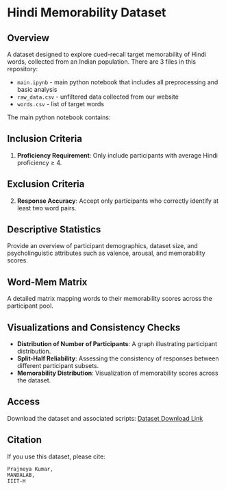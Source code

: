 # Hindi Memorability Dataset

## Overview
A dataset designed to explore cued-recall target memorability of Hindi words, collected from an Indian population. There are 3 files in this repository:

* ```main.ipynb``` - main python notebook that includes all preprocessing and basic analysis
* ```raw_data.csv``` - unfiltered data collected from our website
* ```words.csv``` - list of target words

The main python notebook contains:

## Inclusion Criteria
1. **Proficiency Requirement**: Only include participants with average Hindi proficiency ≥ 4.

## Exclusion Criteria
2. **Response Accuracy**: Accept only participants who correctly identify at least two word pairs.

## Descriptive Statistics
Provide an overview of participant demographics, dataset size, and psycholinguistic attributes such as valence, arousal, and memorability scores.

## Word-Mem Matrix
A detailed matrix mapping words to their memorability scores across the participant pool.

## Visualizations and Consistency Checks
- **Distribution of Number of Participants**: A graph illustrating participant distribution.
- **Split-Half Reliability**: Assessing the consistency of responses between different participant subsets.
- **Memorability Distribution**: Visualization of memorability scores across the dataset.

## Access
Download the dataset and associated scripts:
[Dataset Download Link](https://github.com/mandalab/hindi-mem-datacard)

## Citation
If you use this dataset, please cite:
```
Prajneya Kumar,
MANDALAB,
IIIT-H
```

